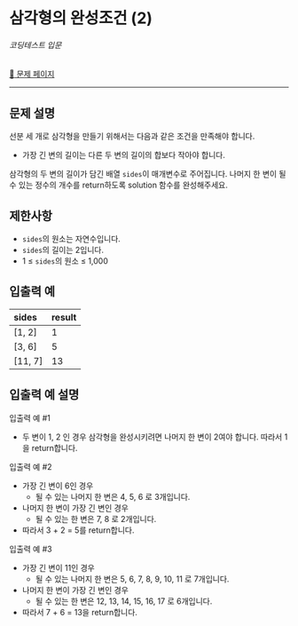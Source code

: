삼각형의 완성조건 (2)
==========
###### 코딩테스트 입문
[:link: 문제 페이지](https://school.programmers.co.kr/learn/courses/30/lessons/120868)

---

## 문제 설명
선분 세 개로 삼각형을 만들기 위해서는 다음과 같은 조건을 만족해야 합니다.

* 가장 긴 변의 길이는 다른 두 변의 길이의 합보다 작아야 합니다.

삼각형의 두 변의 길이가 담긴 배열 ```sides```이 매개변수로 주어집니다. 나머지 한 변이 될 수 있는 정수의 개수를 return하도록 solution 함수를 완성해주세요.

## 제한사항
* ```sides```의 원소는 자연수입니다.
* ```sides```의 길이는 2입니다.
* 1 ≤ ```sides```의 원소 ≤ 1,000

## 입출력 예
|sides|result|
|:--|:--|
|[1, 2]|1|
|[3, 6]|5|
|[11, 7]|13|

## 입출력 예 설명
입출력 예 #1
* 두 변이 1, 2 인 경우 삼각형을 완성시키려면 나머지 한 변이 2여야 합니다. 따라서 1을 return합니다.

입출력 예 #2
* 가장 긴 변이 6인 경우
    * 될 수 있는 나머지 한 변은 4, 5, 6 로 3개입니다.
* 나머지 한 변이 가장 긴 변인 경우
    * 될 수 있는 한 변은 7, 8 로 2개입니다.
* 따라서 3 + 2 = 5를 return합니다.

입출력 예 #3
* 가장 긴 변이 11인 경우
    * 될 수 있는 나머지 한 변은 5, 6, 7, 8, 9, 10, 11 로 7개입니다.
* 나머지 한 변이 가장 긴 변인 경우
    * 될 수 있는 한 변은 12, 13, 14, 15, 16, 17 로 6개입니다.
* 따라서 7 + 6 = 13을 return합니다.